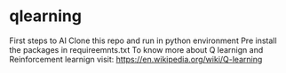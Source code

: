 # qlearning
First steps to AI 
Clone this repo and run in python environment 
Pre install the packages in requireemnts.txt
To know more about Q learnign and Reinforcement learnign visit: https://en.wikipedia.org/wiki/Q-learning
